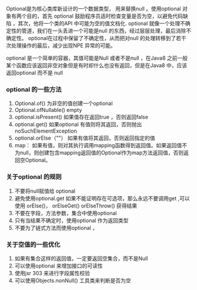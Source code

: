 Optional是为核心类库新设计的一个数据类型， 用来替换null 。使用optional 对象有两个目的，首先 optional 鼓励程序员适时检查变量是否为空，以避免代码缺陷 ，其次，他将一个类的API 中可能为空的值文档化. optional 就像一个处理不确定性的管道，我们在一头丢进一个可能是null 的东西，经过层层处理，最后消除不确定性。 optional在过程中保留了不确定性，从而把对null 的处理转移到了若干次处理操作的最后，减少出现NPE 异常的可能。 

optional 是一个简单的容器，其值可能是Null 或者不是null ，在Java8 之前一般某个函数应该返回非空对象但是有时却什么也没有返回，但是在Java8 中，应该返回optional 而不是 null

### optional 的一些方法

1. Optional.of()  为非空的值创建一个optional  
2. Optional.ofNullable()  empty
3. optional.isPresent()   如果值存在返回true ，否则返回false
4. optional.get()  如果optional 有值则将其返回，否则抛出noSuchElementException 
5. optional.orElse（""） 如果有值将其返回，否则返回指定的值
6. map： 如果有值，则对其执行调用mapping函数得到返回值。如果返回值不为null，则创建包含mapping返回值的Optional作为map方法返回值，否则返回空Optional。

### 关于optional 的规则
1. 不要将null赋值给 optional
2. 避免使用optional.get 如果不能证明存在可选项，那么永远不要调用get ,可以使用 orElse()， orElseGet() orElseThrow() 获得结果
3. 不要在字段，方法参数，集合中使用optional
4. 只有当结果不确定时，使用optional 作为返回类型
5. 不要为了链式方法而使用optional ， 

### 关于空值的一些优化
1. 如果有集合这样的返回值，一定要返回空集合，而不是Null 
2. 可以使用optional 来增加接口的可读性
3. 使用jsr 303 来进行字段属性校验
4. 可以使用Objects.nonNull() 工具类来判断是否为空

